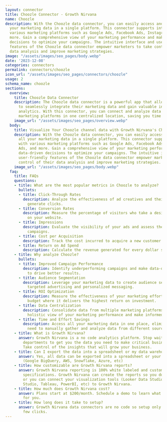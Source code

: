 ```yaml
---
layout: connector
title: Choozle Connector - Growth Nirvana
name: Choozle
description: With the Choozle data connector, you can easily access and analyze all
  your marketing data in a single platform. This connector supports integration with
  various marketing platforms such as Google Ads, Facebook Ads, Instagram Ads, and
  more. Gain a comprehensive view of your marketing performance and make data-driven
  decisions to optimize your campaigns. The intuitive interface and user-friendly
  features of the Choozle data connector empower marketers to take control of their
  data analysis and improve marketing strategies.
image: "/assets/images/seo_pages/body.webp"
date: '2023-12-08'
categories: connectors
permalink: connectors/choozle
icon_url: "/assets/images/seo_pages/connectors/choozle"
usage: 2
schema_name: choozle
sections:
  overview:
    title: Choozle Data Connector
    description: The Choozle data connector is a powerful app that allows marketers
      to seamlessly integrate their marketing data and gain valuable insights and
      analytics. With this connector, you can connect and analyze data from multiple
      marketing platforms in one centralized location, saving you time and effort.
    image_url: "/assets/images/seo_pages/overview.webp"
  body:
    title: Visualize Your Choozle channel data with Growth Nirvana's Choozle Connector
    description: With the Choozle data connector, you can easily access and analyze
      all your marketing data in a single platform. This connector supports integration
      with various marketing platforms such as Google Ads, Facebook Ads, Instagram
      Ads, and more. Gain a comprehensive view of your marketing performance and make
      data-driven decisions to optimize your campaigns. The intuitive interface and
      user-friendly features of the Choozle data connector empower marketers to take
      control of their data analysis and improve marketing strategies.
    image_url: "/assets/images/seo_pages/body.webp"
  faq:
    title: FAQs
    questions:
    - title: What are the most popular metrics in Choozle to analyze?
      bullets:
      - title: Click-Through Rates
        description: Analyze the effectiveness of ad creatives and their ability to
          generate clicks.
      - title: Conversion Rates
        description: Measure the percentage of visitors who take a desired action
          on your website.
      - title: Impressions
        description: Evaluate the visibility of your ads and assess the reach of your
          campaigns.
      - title: Cost per Acquisition
        description: Track the cost incurred to acquire a new customer or lead.
      - title: Return on Ad Spend
        description: Calculate the revenue generated for every dollar spent on advertising.
    - title: Why analyze Choozle?
      bullets:
      - title: Improved Campaign Performance
        description: Identify underperforming campaigns and make data-driven optimizations
          to drive better results.
      - title: Audience Segmentation
        description: Leverage your marketing data to create audience segments for
          targeted advertising and personalized messaging.
      - title: ROI Optimization
        description: Measure the effectiveness of your marketing efforts and allocate
          budget where it delivers the highest return on investment.
      - title: Data Centralization
        description: Consolidate data from multiple marketing platforms to gain a
          holistic view of your marketing performance and make informed decisions.
      - title: Time and Effort Savings
        description: Access all your marketing data in one place, eliminating the
          need to manually gather and analyze data from different sources.
    - title: What is Growth Nirvana?
      answer: Growth Nirvana is a no code analytics platform. Stop waiting for other
        departments to get you the data you need to make critical business decisions.
        Take control of the insights that will grow your business.
    - title: Can I export the data into a spreadsheet or my data warehouse?
      answer: Yes, all data can be exported into a spreadsheet or your data warehouse
        (Google BigQuery, AWS, Snowflake, Azure, etc)
    - title: How customizable are Growth Nirvana reports?
      answer: Growth Nirvana reporting is 100% white labeled and customized to your
        specifications. Growth Nirvana can create the reports so you don’t have to
        or you can connect your visualization tools (Looker Data Studio/Google Data
        Studio, Tableau, PowerBI, etc) to Growth Nirvana.
    - title: How much does Growth Nirvana cost?
      answer: Plans start at $200/month. Schedule a demo to learn what plan is best
        for you.
    - title: How long does it take to setup?
      answer: Growth Nirvana data connectors are no code so setup only requires a
        few clicks.
---
```

